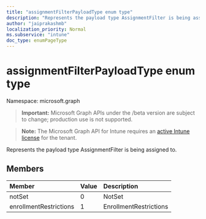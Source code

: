```yaml
---
title: "assignmentFilterPayloadType enum type"
description: "Represents the payload type AssignmentFilter is being assigned to."
author: "jaiprakashmb"
localization_priority: Normal
ms.subservice: "intune"
doc_type: enumPageType
---
```


# assignmentFilterPayloadType enum type

Namespace: microsoft.graph

> **Important:** Microsoft Graph APIs under the /beta version are subject to change; production use is not supported.

> **Note:** The Microsoft Graph API for Intune requires an [active Intune license](https://go.microsoft.com/fwlink/?linkid=839381) for the tenant.

Represents the payload type AssignmentFilter is being assigned to.

## Members
|Member|Value|Description|
|:---|:---|:---|
|notSet|0|NotSet|
|enrollmentRestrictions|1|EnrollmentRestrictions|